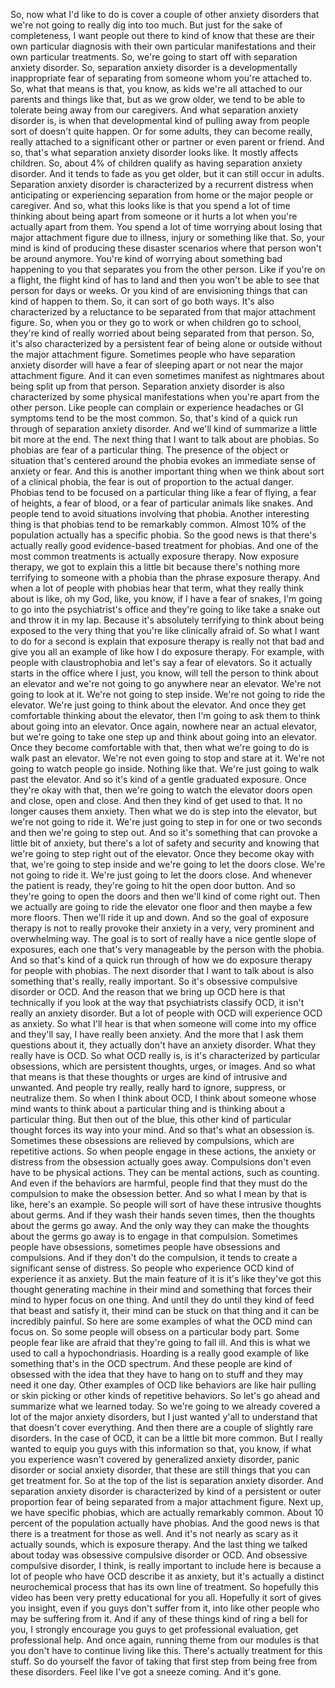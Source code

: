  So, now what I'd like to do is cover a couple of other anxiety disorders that we're not going to really dig into too much. But just for the sake of completeness, I want people out there to kind of know that these are their own particular diagnosis with their own particular manifestations and their own particular treatments. So, we're going to start off with separation anxiety disorder. So, separation anxiety disorder is a developmentally inappropriate fear of separating from someone whom you're attached to. So, what that means is that, you know, as kids we're all attached to our parents and things like that, but as we grow older, we tend to be able to tolerate being away from our caregivers. And what separation anxiety disorder is, is when that developmental kind of pulling away from people sort of doesn't quite happen. Or for some adults, they can become really, really attached to a significant other or partner or even parent or friend. And so, that's what separation anxiety disorder looks like. It mostly affects children. So, about 4% of children qualify as having separation anxiety disorder. And it tends to fade as you get older, but it can still occur in adults. Separation anxiety disorder is characterized by a recurrent distress when anticipating or experiencing separation from home or the major people or caregiver. And so, what this looks like is that you spend a lot of time thinking about being apart from someone or it hurts a lot when you're actually apart from them. You spend a lot of time worrying about losing that major attachment figure due to illness, injury or something like that. So, your mind is kind of producing these disaster scenarios where that person won't be around anymore. You're kind of worrying about something bad happening to you that separates you from the other person. Like if you're on a flight, the flight kind of has to land and then you won't be able to see that person for days or weeks. Or you kind of are envisioning things that can kind of happen to them. So, it can sort of go both ways. It's also characterized by a reluctance to be separated from that major attachment figure. So, when you or they go to work or when children go to school, they're kind of really worried about being separated from that person. So, it's also characterized by a persistent fear of being alone or outside without the major attachment figure. Sometimes people who have separation anxiety disorder will have a fear of sleeping apart or not near the major attachment figure. And it can even sometimes manifest as nightmares about being split up from that person. Separation anxiety disorder is also characterized by some physical manifestations when you're apart from the other person. Like people can complain or experience headaches or GI symptoms tend to be the most common. So, that's kind of a quick run through of separation anxiety disorder. And we'll kind of summarize a little bit more at the end. The next thing that I want to talk about are phobias. So phobias are fear of a particular thing. The presence of the object or situation that's centered around the phobia evokes an immediate sense of anxiety or fear. And this is another important thing when we think about sort of a clinical phobia, the fear is out of proportion to the actual danger. Phobias tend to be focused on a particular thing like a fear of flying, a fear of heights, a fear of blood, or a fear of particular animals like snakes. And people tend to avoid situations involving that phobia. Another interesting thing is that phobias tend to be remarkably common. Almost 10% of the population actually has a specific phobia. So the good news is that there's actually really good evidence-based treatment for phobias. And one of the most common treatments is actually exposure therapy. Now exposure therapy, we got to explain this a little bit because there's nothing more terrifying to someone with a phobia than the phrase exposure therapy. And when a lot of people with phobias hear that term, what they really think about is like, oh my God, like, you know, if I have a fear of snakes, I'm going to go into the psychiatrist's office and they're going to like take a snake out and throw it in my lap. Because it's absolutely terrifying to think about being exposed to the very thing that you're like clinically afraid of. So what I want to do for a second is explain that exposure therapy is really not that bad and give you all an example of like how I do exposure therapy. For example, with people with claustrophobia and let's say a fear of elevators. So it actually starts in the office where I just, you know, will tell the person to think about an elevator and we're not going to go anywhere near an elevator. We're not going to look at it. We're not going to step inside. We're not going to ride the elevator. We're just going to think about the elevator. And once they get comfortable thinking about the elevator, then I'm going to ask them to think about going into an elevator. Once again, nowhere near an actual elevator, but we're going to take one step up and think about going into an elevator. Once they become comfortable with that, then what we're going to do is walk past an elevator. We're not even going to stop and stare at it. We're not going to watch people go inside. Nothing like that. We're just going to walk past the elevator. And so it's kind of a gentle graduated exposure. Once they're okay with that, then we're going to watch the elevator doors open and close, open and close. And then they kind of get used to that. It no longer causes them anxiety. Then what we do is step into the elevator, but we're not going to ride it. We're just going to step in for one or two seconds and then we're going to step out. And so it's something that can provoke a little bit of anxiety, but there's a lot of safety and security and knowing that we're going to step right out of the elevator. Once they become okay with that, we're going to step inside and we're going to let the doors close. We're not going to ride it. We're just going to let the doors close. And whenever the patient is ready, they're going to hit the open door button. And so they're going to open the doors and then we'll kind of come right out. Then we actually are going to ride the elevator one floor and then maybe a few more floors. Then we'll ride it up and down. And so the goal of exposure therapy is not to really provoke their anxiety in a very, very prominent and overwhelming way. The goal is to sort of really have a nice gentle slope of exposures, each one that's very manageable by the person with the phobia. And so that's kind of a quick run through of how we do exposure therapy for people with phobias. The next disorder that I want to talk about is also something that's really, really important. So it's obsessive compulsive disorder or OCD. And the reason that we bring up OCD here is that technically if you look at the way that psychiatrists classify OCD, it isn't really an anxiety disorder. But a lot of people with OCD will experience OCD as anxiety. So what I'll hear is that when someone will come into my office and they'll say, I have really been anxiety. And the more that I ask them questions about it, they actually don't have an anxiety disorder. What they really have is OCD. So what OCD really is, is it's characterized by particular obsessions, which are persistent thoughts, urges, or images. And so what that means is that these thoughts or urges are kind of intrusive and unwanted. And people try really, really hard to ignore, suppress, or neutralize them. So when I think about OCD, I think about someone whose mind wants to think about a particular thing and is thinking about a particular thing. But then out of the blue, this other kind of particular thought forces its way into your mind. And so that's what an obsession is. Sometimes these obsessions are relieved by compulsions, which are repetitive actions. So when people engage in these actions, the anxiety or distress from the obsession actually goes away. Compulsions don't even have to be physical actions. They can be mental actions, such as counting. And even if the behaviors are harmful, people find that they must do the compulsion to make the obsession better. And so what I mean by that is like, here's an example. So people will sort of have these intrusive thoughts about germs. And if they wash their hands seven times, then the thoughts about the germs go away. And the only way they can make the thoughts about the germs go away is to engage in that compulsion. Sometimes people have obsessions, sometimes people have obsessions and compulsions. And if they don't do the compulsion, it tends to create a significant sense of distress. So people who experience OCD kind of experience it as anxiety. But the main feature of it is it's like they've got this thought generating machine in their mind and something that forces their mind to hyper focus on one thing. And until they do until they kind of feed that beast and satisfy it, their mind can be stuck on that thing and it can be incredibly painful. So here are some examples of what the OCD mind can focus on. So some people will obsess on a particular body part. Some people fear like are afraid that they're going to fall ill. And this is what we used to call a hypochondriasis. Hoarding is a really good example of like something that's in the OCD spectrum. And these people are kind of obsessed with the idea that they have to hang on to stuff and they may need it one day. Other examples of OCD like behaviors are like hair pulling or skin picking or other kinds of repetitive behaviors. So let's go ahead and summarize what we learned today. So we're going to we already covered a lot of the major anxiety disorders, but I just wanted y'all to understand that that doesn't cover everything. And then there are a couple of slightly rare disorders. In the case of OCD, it can be a little bit more common. But I really wanted to equip you guys with this information so that, you know, if what you experience wasn't covered by generalized anxiety disorder, panic disorder or social anxiety disorder, that these are still things that you can get treatment for. So at the top of the list is separation anxiety disorder. And separation anxiety disorder is characterized by kind of a persistent or outer proportion fear of being separated from a major attachment figure. Next up, we have specific phobias, which are actually remarkably common. About 10 percent of the population actually have phobias. And the good news is that there is a treatment for those as well. And it's not nearly as scary as it actually sounds, which is exposure therapy. And the last thing we talked about today was obsessive compulsive disorder or OCD. And obsessive compulsive disorder, I think, is really important to include here is because a lot of people who have OCD describe it as anxiety, but it's actually a distinct neurochemical process that has its own line of treatment. So hopefully this video has been very pretty educational for you all. Hopefully it sort of gives you insight, even if you guys don't suffer from it, into like other people who may be suffering from it. And if any of these things kind of ring a bell for you, I strongly encourage you guys to get professional evaluation, get professional help. And once again, running theme from our modules is that you don't have to continue living like this. There's actually treatment for this stuff. So do yourself the favor of taking that first step from being free from these disorders. Feel like I've got a sneeze coming. And it's gone.